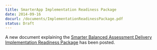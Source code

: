 ```yaml
---
title: SmarterApp Implementation Readiness Package
date: 2014-09-16
docurl: /documents/ImplementationReadinessPackage.pdf
status: Draft
---
```


A new document explaining the [Smarter Balanced Assessment Delivery Implementation Readiness Package](http://www.smarterapp.org/documents/ImplementationReadinessPackage.pdf) has been posted.